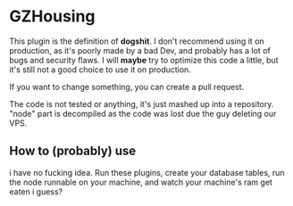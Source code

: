 # GZHousing

This plugin is the definition of **dogshit**. I don't recommend using it on production, as it's poorly made by a bad Dev, and probably has a lot of bugs and security flaws.
I will **maybe** try to optimize this code a little, but it's still not a good choice to use it on production.

If you want to change something, you can create a pull request.

The code is not tested or anything, it's just mashed up into a repository.
"node" part is decompiled as the code was lost due the guy deleting our VPS.

## How to (probably) use
i have no fucking idea. Run these plugins, create your database tables, run the node runnable on your machine, and watch your machine's ram get eaten i guess?
